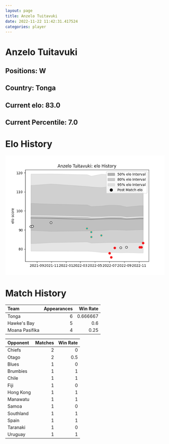 ```yaml
---  
layout: page  
title: Anzelo Tuitavuki  
date: 2022-11-22 11:42:31.417524  
categories: player  
---
```

# Anzelo Tuitavuki

## Positions: W

## Country: Tonga

## Current elo: 83.0

## Current Percentile: 7.0

# Elo History


![elo history](history_AnzeloTuitavuki.png)
# Match History


| Team           |   Appearances |   Win Rate |
|:---------------|--------------:|-----------:|
| Tonga          |             6 |   0.666667 |
| Hawke's Bay    |             5 |   0.6      |
| Moana Pasifika |             4 |   0.25     |

| Opponent   |   Matches |   Win Rate |
|:-----------|----------:|-----------:|
| Chiefs     |         2 |        0   |
| Otago      |         2 |        0.5 |
| Blues      |         1 |        0   |
| Brumbies   |         1 |        1   |
| Chile      |         1 |        1   |
| Fiji       |         1 |        0   |
| Hong Kong  |         1 |        1   |
| Manawatu   |         1 |        1   |
| Samoa      |         1 |        0   |
| Southland  |         1 |        1   |
| Spain      |         1 |        1   |
| Taranaki   |         1 |        0   |
| Uruguay    |         1 |        1   |